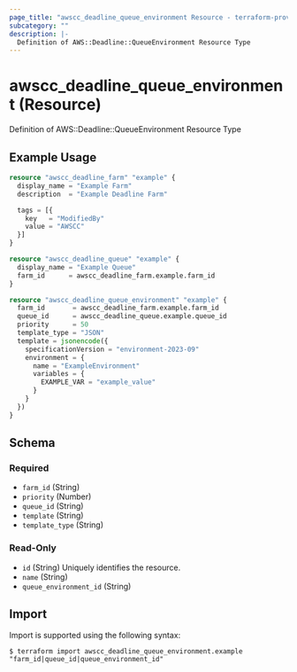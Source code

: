 ```yaml
---
page_title: "awscc_deadline_queue_environment Resource - terraform-provider-awscc"
subcategory: ""
description: |-
  Definition of AWS::Deadline::QueueEnvironment Resource Type
---
```


# awscc_deadline_queue_environment (Resource)

Definition of AWS::Deadline::QueueEnvironment Resource Type

## Example Usage

```terraform
resource "awscc_deadline_farm" "example" {
  display_name = "Example Farm"
  description  = "Example Deadline Farm"

  tags = [{
    key   = "ModifiedBy"
    value = "AWSCC"
  }]
}

resource "awscc_deadline_queue" "example" {
  display_name = "Example Queue"
  farm_id      = awscc_deadline_farm.example.farm_id
}

resource "awscc_deadline_queue_environment" "example" {
  farm_id       = awscc_deadline_farm.example.farm_id
  queue_id      = awscc_deadline_queue.example.queue_id
  priority      = 50
  template_type = "JSON"
  template = jsonencode({
    specificationVersion = "environment-2023-09"
    environment = {
      name = "ExampleEnvironment"
      variables = {
        EXAMPLE_VAR = "example_value"
      }
    }
  })
}
```

<!-- schema generated by tfplugindocs -->
## Schema

### Required

- `farm_id` (String)
- `priority` (Number)
- `queue_id` (String)
- `template` (String)
- `template_type` (String)

### Read-Only

- `id` (String) Uniquely identifies the resource.
- `name` (String)
- `queue_environment_id` (String)

## Import

Import is supported using the following syntax:

```shell
$ terraform import awscc_deadline_queue_environment.example "farm_id|queue_id|queue_environment_id"
```